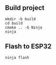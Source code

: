 ## Build project
```
mkdir -b build
cd build
cmake .. -G Ninja
ninja
```

## Flash to ESP32
```
ninja flash
```